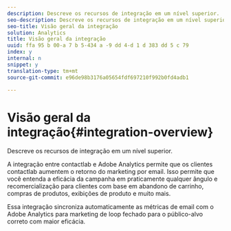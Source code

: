```yaml
---
description: Descreve os recursos de integração em um nível superior.
seo-description: Descreve os recursos de integração em um nível superior.
seo-title: Visão geral da integração
solution: Analytics
title: Visão geral da integração
uuid: ffa 95 b 00-a 7 b 5-434 a -9 dd 4-d 1 d 383 dd 5 c 79
index: y
internal: n
snippet: y
translation-type: tm+mt
source-git-commit: e96de98b3176a05654fdf697210f992b0fd4adb1

---
```



# Visão geral da integração{#integration-overview}

Descreve os recursos de integração em um nível superior.

A integração entre contactlab e Adobe Analytics permite que os clientes contactlab aumentem o retorno do marketing por email. Isso permite que você entenda a eficácia da campanha em praticamente qualquer ângulo e recomercialização para clientes com base em abandono de carrinho, compras de produtos, exibições de produto e muito mais.

Essa integração sincroniza automaticamente as métricas de email com o Adobe Analytics para marketing de loop fechado para o público-alvo correto com maior eficácia.
